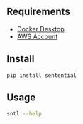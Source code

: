 ## Requirements

- [Docker Desktop](https://www.docker.com/products/docker-desktop/)
- [AWS Account](https://aws.amazon.com/free/)

## Install

```bash
pip install sentential
```

## Usage

```bash
sntl --help
```
